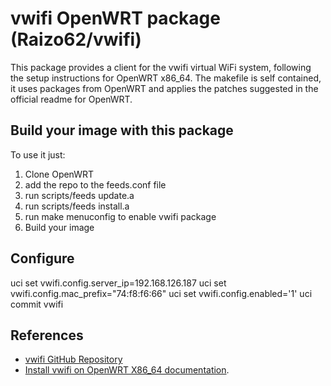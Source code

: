 # vwifi OpenWRT package (Raizo62/vwifi)

This package provides a client for the vwifi virtual WiFi system, following the
setup instructions for OpenWRT x86_64.
The makefile is self contained, it uses packages from OpenWRT and applies the
patches suggested in the official readme for OpenWRT. 

## Build your image with this package 

To use it just:

1. Clone OpenWRT 
2. add the repo to the feeds.conf file
3. run scripts/feeds update.a 
4. run scripts/feeds install.a 
5. run make menuconfig to enable vwifi package 
6. Build your image  

## Configure

uci set vwifi.config.server_ip=192.168.126.187
uci set vwifi.config.mac_prefix="74:f8:f6:66"
uci set vwifi.config.enabled='1'
uci commit vwifi

## References

- [vwifi GitHub Repository](https://github.com/Raizo62/vwifi)
- [Install vwifi on OpenWRT X86_64 documentation](https://github.com/Raizo62/vwifi/wiki/Install-on-OpenWRT-X86_64).
